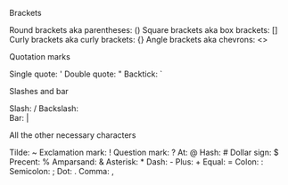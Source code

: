 Brackets

Round brackets aka parentheses: ()
Square brackets aka box brackets: []
Curly brackets aka curly brackets: {}
Angle brackets aka chevrons: <>

Quotation marks

Single quote: '
Double quote: "
Backtick: `

Slashes and bar

Slash: /
Backslash: \
Bar: |

All the other necessary characters

Tilde: ~
Exclamation mark: !
Question mark: ?
At: @
Hash: #
Dollar sign: $
Precent: %
Amparsand: &
Asterisk: *
Dash: -
Plus: +
Equal: =
Colon: :
Semicolon: ;
Dot: .
Comma: ,

